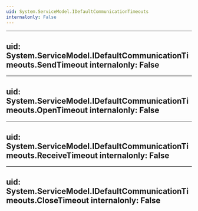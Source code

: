 ```yaml
---
uid: System.ServiceModel.IDefaultCommunicationTimeouts
internalonly: False
---
```


---
uid: System.ServiceModel.IDefaultCommunicationTimeouts.SendTimeout
internalonly: False
---

---
uid: System.ServiceModel.IDefaultCommunicationTimeouts.OpenTimeout
internalonly: False
---

---
uid: System.ServiceModel.IDefaultCommunicationTimeouts.ReceiveTimeout
internalonly: False
---

---
uid: System.ServiceModel.IDefaultCommunicationTimeouts.CloseTimeout
internalonly: False
---
